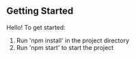 ## Getting Started

Hello! To get started:

1. Run 'npm install' in the project directory
2. Run 'npm start' to start the project
